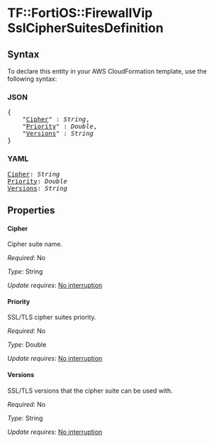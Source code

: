 # TF::FortiOS::FirewallVip SslCipherSuitesDefinition

## Syntax

To declare this entity in your AWS CloudFormation template, use the following syntax:

### JSON

<pre>
{
    "<a href="#cipher" title="Cipher">Cipher</a>" : <i>String</i>,
    "<a href="#priority" title="Priority">Priority</a>" : <i>Double</i>,
    "<a href="#versions" title="Versions">Versions</a>" : <i>String</i>
}
</pre>

### YAML

<pre>
<a href="#cipher" title="Cipher">Cipher</a>: <i>String</i>
<a href="#priority" title="Priority">Priority</a>: <i>Double</i>
<a href="#versions" title="Versions">Versions</a>: <i>String</i>
</pre>

## Properties

#### Cipher

Cipher suite name.

_Required_: No

_Type_: String

_Update requires_: [No interruption](https://docs.aws.amazon.com/AWSCloudFormation/latest/UserGuide/using-cfn-updating-stacks-update-behaviors.html#update-no-interrupt)

#### Priority

SSL/TLS cipher suites priority.

_Required_: No

_Type_: Double

_Update requires_: [No interruption](https://docs.aws.amazon.com/AWSCloudFormation/latest/UserGuide/using-cfn-updating-stacks-update-behaviors.html#update-no-interrupt)

#### Versions

SSL/TLS versions that the cipher suite can be used with.

_Required_: No

_Type_: String

_Update requires_: [No interruption](https://docs.aws.amazon.com/AWSCloudFormation/latest/UserGuide/using-cfn-updating-stacks-update-behaviors.html#update-no-interrupt)

